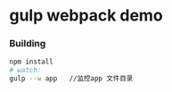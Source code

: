 # gulp webpack demo

### Building

``` bash
npm install
# watch:
gulp --w app   //监控app 文件目录
```



